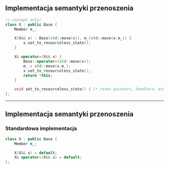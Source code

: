 <!-- .slide: style="font-size: 0.9em" -->

## Implementacja semantyki przenoszenia

```cpp
// concept only!
class X : public Base {
    Member m_;

    X(X&& x) : Base(std::move(x)), m_(std::move(x.m_)) {
        x.set_to_resourceless_state();
    }

    X& operator=(X&& x) {
        Base::operator=(std::move(x));
        m_ = std::move(x.m_);
        x.set_to_resourceless_state();
        return *this;
    }

    void set_to_resourceless_state() { /* reset pointers, handlers, etc. */ }
};
```

___

## Implementacja semantyki przenoszenia

### Standardowa implementacja

```cpp
class X : public Base {
    Member m_;

    X(X&& x) = default;
    X& operator=(X&& x) = default;
};
```
